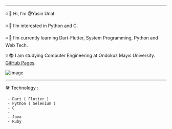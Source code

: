   ----------------------------------------------------------------------
  ◽️ 👋 Hi, I’m @Yasin Ünal

  ◽️ 👀 I’m interested in Python and C.

  ◽️ 🌱 I’m currently learning Dart-Flutter, System Programming, Python and  Web Tech.

  ◽️ 📚 I am studying Computer Engineering at Ondokuz Mayıs University. 
  [GitHub Pages](https://dawn-squash-710.notion.site/Makaleler-2a2a2615f2964cf584341a880aa94f41).
  
![image](https://user-images.githubusercontent.com/56133248/143773264-7933ce21-81b2-4057-bfb7-5bcc7be3691a.png)

  ----------------------------------------------------------------------
  
  🛠 Technology : 
    
     - Dart ( Flutter )
     - Python ( Selenium ) 
     - C
     - 
     - Java
     - Ruby
  
  
<!---
Pilestin/Pilestin is a ✨ special ✨ repository because its `README.md` (this file) appears on your GitHub profile.
You can click the Preview link to take a look at your changes.
--->
